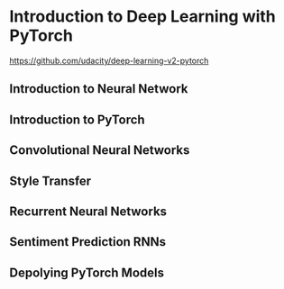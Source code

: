 # Introduction to Deep Learning with PyTorch
https://github.com/udacity/deep-learning-v2-pytorch

## Introduction to Neural Network

## Introduction to PyTorch

## Convolutional Neural Networks

## Style Transfer

## Recurrent Neural Networks

## Sentiment Prediction RNNs

## Depolying PyTorch Models
